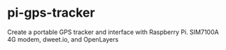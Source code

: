 # pi-gps-tracker
Create a portable GPS tracker and interface with Raspberry Pi. SIM7100A 4G modem, dweet.io, and OpenLayers
